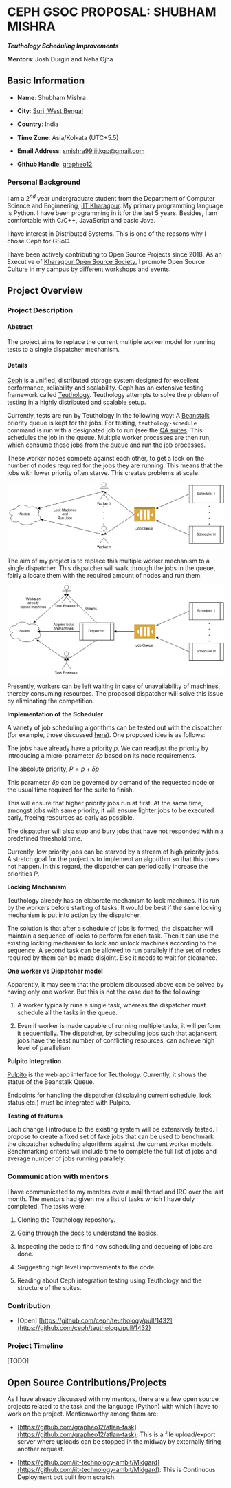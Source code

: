 # CEPH GSOC PROPOSAL: SHUBHAM MISHRA

***Teuthology Scheduling Improvements***

**Mentors**: Josh Durgin and Neha Ojha

## Basic Information

- **Name**: Shubham Mishra

- **City**: [Suri, West Bengal](https://en.wikipedia.org/wiki/Suri,_Birbhum)

- **Country**: India

- **Time Zone**: Asia/Kolkata (UTC+5.5)

- **Email Address**: smishra99.iitkgp@gmail.com

- **Github Handle**: [grapheo12](https://github.com/grapheo12)

### Personal Background

I am a $2^{nd}$ year undergraduate student from the Department of Computer Science and Engineering, [IIT Kharagpur](https://www.iitkgp.ac.in).
My primary programming language is Python. I have been programming in it for the last 5 years.
Besides, I am comfortable with C/C++, JavaScript and basic Java.

I have interest in Distributed Systems. This is one of the reasons why I chose Ceph for GSoC.

I have been actively contributing to Open Source Projects since 2018.
As an Executive of [Kharagpur Open Source Society](https://kossiitkpg.org), I promote Open Source Culture in my campus by different workshops and events.

## Project Overview

### Project Description

#### Abstract

The project aims to replace the current multiple worker model for running tests
to a single dispatcher mechanism.

#### Details

[Ceph](https://ceph.io) is a unified, distributed storage system designed for excellent performance, reliability and scalability.
Ceph has an extensive testing framework called [Teuthology](https://github.com/ceph/teuthology).
Teuthology attempts to solve the problem of testing in a highly distributed and scalable setup.

Currently, tests are run by Teuthology in the following way: A [Beanstalk](https://kr.github.io/beanstalkd/) priority queue is kept for the jobs.
For testing, `teuthology-schedule` command is run with a designated job to run (see the [QA suites](https://github.com/ceph/ceph/tree/master/qa).
This schedules the job in the queue. Multiple worker processes are then run, which consume these jobs from the queue and run the job processes.

These worker nodes compete against each other, to get a lock on the number of nodes required for the jobs they are running.
This means that the jobs with lower priority often starve. This creates problems at scale.

![Current mechanism: Note that multiple Workers are active at a time](img/current.png)

The aim of my project is to replace this multiple worker mechanism to a single dispatcher.
This dispatcher will walk through the jobs in the queue, fairly allocate them with the required amount of nodes and run them.

![Proposed mechanism](img/proposed.png)

Presently, workers can be left waiting in case of unavailability of machines, thereby consuming resources.
The proposed dispatcher will solve this issue by eliminating the competition.

**Implementation of the Scheduler**

A variety of job scheduling algorithms can be tested out with the dispatcher (for example, those discussed [here](https://www.os-book.com/OS9/slide-dir/PPT-dir/ch6.ppt)). One proposed idea is as follows:

The jobs have already have a priority $p$.
We can readjust the priority by introducing a micro-parameter $\delta p$ based on its node requirements.

The absolute priority, $P = p + \delta p$

This parameter $\delta p$ can be governed by demand of the requested node or the usual time required for the suite to finish.

This will ensure that higher priority jobs run at first.
At the same time, amongst jobs with same priority, it will ensure lighter jobs to be executed early, freeing resources as early as possible.

The dispatcher will also stop and bury jobs that have not responded within a predefined threshold time.

Currently, low priority jobs can be starved by a stream of high priority jobs. A stretch goal for the project is to implement an algorithm
so that this does not happen. In this regard, the dispatcher can periodically increase the priorities $P$.

**Locking Mechanism**

Teuthology already has an elaborate mechanism to lock machines.
It is run by the workers before starting of tasks.
It would be best if the same locking mechanism is put into action by the dispatcher.

The solution is that after a schedule of jobs is formed, the dispatcher will maintain a sequence of locks to perform for each task.
Then it can use the existing locking mechanism to lock and unlock machines according to the sequence.
A second task can be allowed to run parallely if the set of nodes required by them can be made disjoint.
Else it needs to wait for clearance.

**One worker vs Dispatcher model**

Apparently, it may seem that the problem discussed above can be solved by having only one worker.
But this is not the case due to the following:

1. A worker typically runs a single task, whereas the dispatcher must schedule all the tasks in the queue.

2. Even if worker is made capable of running multiple tasks, it will perform it sequentially.
The dispatcher, by scheduling jobs such that adjancent jobs have the least number of conflicting resources,
can achieve high level of parallelism.

**Pulpito Integration**

[Pulpito](https://github.com/ceph/pulpito) is the web app interface for Teuthology.
Currently, it shows the status of the Beanstalk Queue.

Endpoints for handling the dispatcher (displaying current schedule, lock status etc.) must be integrated with Pulpito.

**Testing of features**

Each change I introduce to the existing system will be extensively tested.
I propose to create a fixed set of fake jobs that can be used to benchmark the dispatcher scheduling algorithms
against the current worker models.
Benchmarking criteria will include time to complete the full list of jobs
and average number of jobs running parallely.

### Communication with mentors

I have communicated to my mentors over a mail thread and IRC over the last month.
The mentors had given me a list of tasks which I have duly completed.
The tasks were:

1. Cloning the Teuthology repository.

2. Going through the [docs](https://docs.ceph.com/teuthology/docs/README.html) to understand the basics.

3. Inspecting the code to find how scheduling and dequeing of jobs are done.

4. Suggesting high level improvements to the code.

5. Reading about Ceph integration testing using Teuthology and the structure of the suites.

### Contribution

- [Open]
[https://github.com/ceph/teuthology/pull/1432](https://github.com/ceph/teuthology/pull/1432)

### Project Timeline

[TODO]


## Open Source Contributions/Projects

As I have already discussed with my mentors, there are a few open source projects related to the task and the language (Python) with which I have to work on the project. Mentionworthy among them are:

-  [https://github.com/grapheo12/atlan-task](https://github.com/grapheo12/atlan-task): This is a file upload/export server where uploads can be stopped in the midway by externally firing another request.

- [https://github.com/iit-technology-ambit/Midgard](https://github.com/iit-technology-ambit/Midgard): This is Continuous Deployment bot built from scratch.
